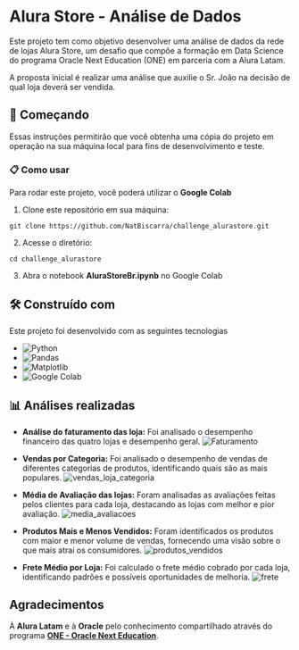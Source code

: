 # Alura Store - Análise de Dados

Este projeto tem como objetivo desenvolver uma análise de dados da rede de lojas Alura Store, um desafio que compõe a formação em Data Science do programa Oracle Next Education (ONE) em parceria com a Alura Latam. 

A proposta inicial é realizar uma análise que auxilie o Sr. João na decisão de qual loja deverá ser vendida. 

## 🚀 Começando

Essas instruções permitirão que você obtenha uma cópia do projeto em operação na sua máquina local para fins de desenvolvimento e teste.

### 📋 Como usar

Para rodar este projeto, você poderá utilizar o **Google Colab**
1. Clone este repositório em sua máquina: 

```
git clone https://github.com/NatBiscarra/challenge_alurastore.git
```
2. Acesse o diretório:
```
cd challenge_alurastore
```
3. Abra o notebook **AluraStoreBr.ipynb** no Google Colab

## 🛠️ Construído com

Este projeto foi desenvolvido com as seguintes tecnologias 

* ![Python](https://img.shields.io/badge/Python-3776AB?style=for-the-badge&logo=python&logoColor=white)
* ![Pandas](https://img.shields.io/badge/Pandas-150458?style=for-the-badge&logo=pandas&logoColor=white) 
* ![Matplotlib](https://img.shields.io/badge/Matplotlib-003B57?style=for-the-badge&logo=matplotlib&logoColor=white)
* ![Google Colab](https://img.shields.io/badge/Google_Colab-FB9E08?style=for-the-badge&logo=google_colab&logoColor=white)  

## 📊 Análises realizadas

* **Análise do faturamento das loja:** Foi analisado o desempenho financeiro das quatro lojas e desempenho geral.
   ![Faturamento](https://github.com/user-attachments/assets/99b54141-9abb-4274-b450-27ec0efc17e0)

* **Vendas por Categoria:** Foi analisado o desempenho de vendas de diferentes categorias de produtos, identificando quais são as mais populares.
  ![vendas_loja_categoria](https://github.com/user-attachments/assets/f8a705d8-dc11-47c6-a709-850cfaf4c1e9)

* **Média de Avaliação das lojas:** Foram analisadas as avaliações feitas pelos clientes para cada loja, destacando as lojas com melhor e pior avaliação.
  ![media_avaliacoes](https://github.com/user-attachments/assets/c576016f-211d-420c-a226-2798d556e428)

* **Produtos Mais e Menos Vendidos:** Foram identificados os produtos com maior e menor volume de vendas, fornecendo uma visão sobre o que mais atrai os consumidores.
  ![produtos_vendidos](https://github.com/user-attachments/assets/de764c2a-04c0-4e7d-840b-08da2e5c70d1)

* **Frete Médio por Loja:** Foi calculado o frete médio cobrado por cada loja, identificando padrões e possíveis oportunidades de melhoria.
  ![frete](https://github.com/user-attachments/assets/f303d2ed-264d-4bfa-9354-747d6b940be0)


## Agradecimentos
À **Alura Latam** e à **Oracle** pelo conhecimento compartilhado através do programa **[ONE - Oracle Next Education](https://www.oracle.com/br/education/oracle-next-education/)**.


